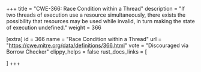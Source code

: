 +++
title = "CWE-366: Race Condition within a Thread"
description	= "If two threads of execution use a resource simultaneously, there exists the possibility that resources may be used while invalid, in turn making the state of execution undefined."
weight = 366

[extra]
id = 366
name = "Race Condition within a Thread"
url = "https://cwe.mitre.org/data/definitions/366.html"
vote = "Discouraged via Borrow Checker"
clippy_helps = false
rust_docs_links = [
	
]
+++

